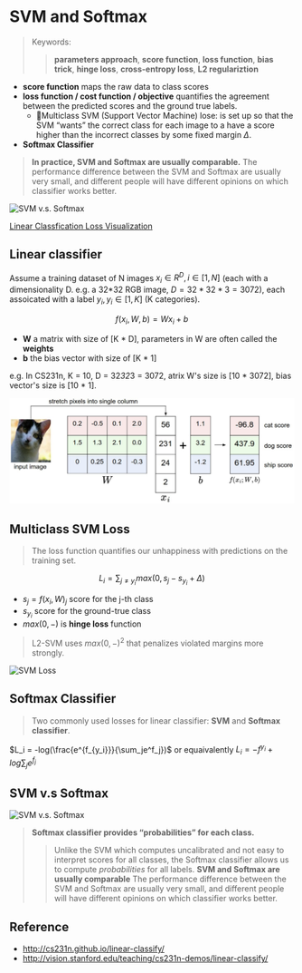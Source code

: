 # SVM and Softmax

> Keywords:
>> **parameters approach**, **score function**, **loss function**, **bias trick**, **hinge loss**, **cross-entropy loss**, **L2 regulariztion**

* **score function** maps the raw data to class scores
* **loss function / cost function / objective** quantifies the agreement between the predicted scores and the ground true labels.
  * Multiclass SVM (Support Vector Machine) lose: is set up so that the SVM “wants” the correct class for each image to a have a score higher than the incorrect classes by some fixed margin $\Delta$.
* **Softmax Classifier**

> **In practice, SVM and Softmax are usually comparable.** The performance difference between the SVM and Softmax are usually very small, and different people will have different opinions on which classifier works better.

![SVM v.s. Softmax](http://cs231n.github.io/assets/svmvssoftmax.png)

[Linear Classfication Loss Visualization](http://vision.stanford.edu/teaching/cs231n-demos/linear-classify/)

## Linear classifier

Assume a training dataset of N images $x_i \in R^D, i \in [1,N]$ (each with a dimensionality D. e.g. a 32*32 RGB image, $D = 32*32*3 = 3072$), each assoicated with a label $y_i, y_i \in [1,K]$ (K categories).

$$f(x_i, W, b) = Wx_i + b$$

* **W** a matrix with size of [K * D], parameters in W are often called the **weights**
* **b** the bias vector with size of [K * 1]

e.g. In CS231n, K = 10, D = 32*32*3 = 3072, atrix W's size is [10 \* 3072], bias vector's size is [10 \* 1].

![f(x,W,b)=W+b](https://github.com/AarioAi/Note/blob/master/Image%20Recoginization%20%E5%9B%BE%E5%83%8F%E8%AF%86%E5%88%AB/_asset/CS231-weight.jpg?raw=true)

## Multiclass SVM Loss

> The loss function quantifies our unhappiness with predictions on the training set.

$$ L_i = \sum_{j{\neq}y_i}max(0, s_j - s_{y_i} + \Delta)$$

* $s_j = f(x_i, W)_j$ score for the j-th class
* $s_{y_i}$ score for the ground-true class
* $max(0,-)$ is **hinge loss** function

> L2-SVM uses $max(0, -)^2$ that penalizes violated margins more strongly.

![SVM Loss](http://cs231n.github.io/assets/margin.jpg)

## Softmax Classifier

> Two commonly used losses for linear classifier: **SVM** and **Softmax classifier**.

$L_i = -log(\frac{e^{f_{y_i}}}{\sum_je^f_j})$ or equaivalently $L_i = -f^{y_i} + log\sum_je^{f_j}$

## SVM v.s Softmax

![SVM v.s. Softmax](http://cs231n.github.io/assets/svmvssoftmax.png)

> **Softmax classifier provides “probabilities” for each class.**
>> Unlike the SVM which computes uncalibrated and not easy to interpret scores for all classes, the Softmax classifier allows us to compute *probabilities* for all labels.
> **SVM and Softmax are usually comparable**
>> The performance difference between the SVM and Softmax are usually very small, and different people will have different opinions on which classifier works better.

## Reference
* http://cs231n.github.io/linear-classify/
* http://vision.stanford.edu/teaching/cs231n-demos/linear-classify/